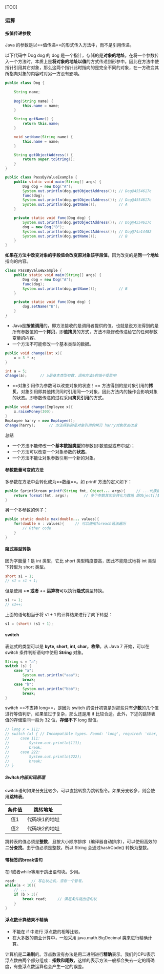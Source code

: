 [TOC]

###  运算

#### 按值传递参数

Java 的参数是以==值传递==的形式传入方法中，而不是引用传递。

以下代码中 Dog dog 的 dog 是一个指针，存储的是**对象的地址**。在将一个参数传入一个方法时，本质上是**将对象的地址以值**的方式传递到形参中。因此在方法中使指针引用其它对象，那么这两个指针此时指向的是完全不同的对象，在一方改变其所指向对象的内容时对另一方没有影响。

```java
public class Dog {
    
    String name;
    
    Dog(String name) {
        this.name = name;
    }

    String getName() {
        return this.name;
    }

    void setName(String name) {
        this.name = name;
    }

    String getObjectAddress() {
        return super.toString();
    }
}
```

```java
public class PassByValueExample {
    public static void main(String[] args) {
        Dog dog = new Dog("A");
        System.out.println(dog.getObjectAddress()); // Dog@4554617c
        func(dog);
        System.out.println(dog.getObjectAddress()); // Dog@4554617c
        System.out.println(dog.getName());          // A
    }

    private static void func(Dog dog) {
        System.out.println(dog.getObjectAddress()); // Dog@4554617c
        dog = new Dog("B");
        System.out.println(dog.getObjectAddress()); // Dog@74a14482
        System.out.println(dog.getName());          // B
    }
}
```

**如果在方法中改变对象的字段值会改变原对象该字段值**，因为改变的是**同一个地址**指向的内容。

```java
class PassByValueExample {
    public static void main(String[] args) {
        Dog dog = new Dog("A");
        func(dog);
        System.out.println(dog.getName());          // B
    }

    private static void func(Dog dog) {
        dog.setName("B");
    }
}
```

- Java是**按值调用**的，即方法接收的是调用者提供的值。也就是说方法得到的是所有参数值的一个**拷贝**，即**值拷贝**的方式，方法不能修改传递给它的任何参数变量的内容。
- 一个方法不可能修改一个基本类型的数据。

```java
public void change(int x){
    x = 3 * x;
}

int a = 5;
change(a);      // a是基本类型参数，调用方法a的值不受影响
```

- ==对象引用作为参数可以改变对象的状态！== 方法得到的是对象引用的**拷贝**，对象引用即其他拷贝同时引用同一个对象，因此方法内的操作会影响对象的状态。即参数传递的过程采用**拷贝引用**的方式。

```java
public void change(Employee x){
    x.raiseMoney(300);
}
Employee harry = new Employee();
change(harry);      // 方法得到的是对象引用的拷贝 harry对象状态改变
```

总结

- 一个方法不能修改一个**基本数据类型**的参数(即数值型或布尔型)；
- 一个方法可以改变一个对象参数的**状态**。
- 一个方法不能让对象参数引用一个新的对象。



#### 参数数量可变的方法

多参数在方法中会转化成为==数组==。如 printf 方法的定义如下：

```java
public SprintStream printf(String fmt, Object... args){     // ...代表能接收任意数量的参数
    return format(fmt, args);   	// 多个参数其实会转化为数组 即Object[]数组
}
```

另一个多参数的例子：

```java
public static double max(double... values){
    for(double v : values){     // 可以使用foreach语法遍历
        // Other code
    }
}
```



#### 隐式类型转换

因为字面量 1 是 int 类型，它比 short 类型精度要高，因此不能隐式地将 int 类型下转型为 short 类型。

```java
short s1 = 1;
// s1 = s1 + 1;
```

但是使用 **+= 或者 ++ 运算符**可以执行**隐式**类型转换。

```java
s1 += 1;
// s1++;
```

上面的语句相当于将 s1 + 1 的计算结果进行了向下转型：

```java
s1 = (short) (s1 + 1);
```



#### switch

表达式的类型可以是 **byte, short, int, char，枚举**。从 Java 7 开始，可以在 switch 条件判断语句中使用 **String** 对象。

```java
String s = "a";
switch (s) {
    case "a":
        System.out.println("aaa");
        break;
    case "b":
        System.out.println("bbb");
        break;
}
```

switch ==不支持 long==，是因为 switch 的设计初衷是对那些只有**少数**的几个值进行等值判断，如果值过于复杂，那么还是用 if 比较合适。此外，下述的跳转表值的存储空间一般为 32 位，**存储不下** long 型值。

```java
// long x = 111;
// switch (x) { // Incompatible types. Found: 'long', required: 'char, byte, short, int, Character, Byte, Short, Integer, String, or an enum'
//     case 111:
//         System.out.println(111);
//         break;
//     case 222:
//         System.out.println(222);
//         break;
// }
```

##### Switch内部实现原理

switch语句如果分支比较少，可以直接转换为跳转指令。如果分支较多，则会使用**跳转表**。

| 条件值 |   跳转地址    |
| :----: | :-----------: |
|  值1   | 代码块1的地址 |
|  值2   | 代码块2的地址 |

跳转表的值必须是**整数**，且按大小顺序排序（编译器自动排序），可以使用高效的**二分查找**。由于值必须是整数，所以 String 会通过hashCode() 转换为整数。



#### 带标签的break语句

在if或者while等用于跳出语句块。少用。

```java
read:       // 写在块之前，须有一个冒号。
while(a < 10){
    // ...
    if (b > 3){
        break read;     // 满足条件跳出语句块
    }
}
```



#### 浮点数计算结果不精确

- 不能在 if 中进行 浮点数的相等比较。
- 在大多数的商业计算中，一般采用 java.math.BigDecimal 类来进行精确计算。

计算机是**二进制**的。浮点数没有办法是用二进制进行**精确**表示。我们的CPU表示浮点数由两个部分组成：**指数和尾数**，这样的表示方法一般都会失去一定的精确度，有些浮点数运算也会产生一定的误差。










